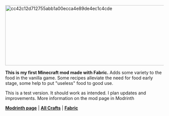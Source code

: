 
<img width="1024" height="192" alt="cc42c12d712755abb1a00ecca4e89de4ec1c4cde" src="https://github.com/user-attachments/assets/aca00e5a-8916-4d1d-ac24-c4f31833d69c" />

**This is my first Minecraft mod made with Fabric.** Adds some variety to the food in the vanilla game. Some recipes alleviate the need for food early stage, some help to put "useless" food to good use.

This is a test version. It should work as intended. I plan updates and improvements. More information on the mod page in Modrinth

[**Modrinth page**](https://modrinth.com/mod/expanded-food) | [**All Crafts**](https://modrinth.com/mod/expanded-food/gallery) | [**Fabric**](https://fabricmc.net/use/installer)
